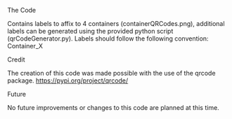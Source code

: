 The Code 

Contains labels to affix to 4 containers (containerQRCodes.png), additional labels can be generated using the provided python script (qrCodeGenerator.py). Labels should follow the following convention: Container_X


Credit

The creation of this code was made possible with the use of the qrcode package. 
https://pypi.org/project/qrcode/


Future

No future improvements or changes to this code are planned at this time.
